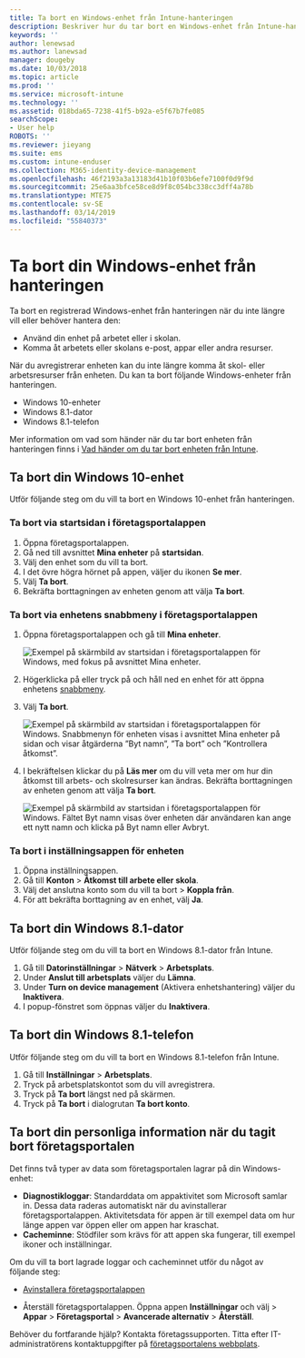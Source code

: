 ```yaml
---
title: Ta bort en Windows-enhet från Intune-hanteringen
description: Beskriver hur du tar bort en Windows-enhet från Intune-hanteringen
keywords: ''
author: lenewsad
ms.author: lanewsad
manager: dougeby
ms.date: 10/03/2018
ms.topic: article
ms.prod: ''
ms.service: microsoft-intune
ms.technology: ''
ms.assetid: 018bda65-7238-41f5-b92a-e5f67b7fe085
searchScope:
- User help
ROBOTS: ''
ms.reviewer: jieyang
ms.suite: ems
ms.custom: intune-enduser
ms.collection: M365-identity-device-management
ms.openlocfilehash: 46f2193a3a13183d41b10f03b6efe7100f0d9f9d
ms.sourcegitcommit: 25e6aa3bfce58ce8d9f8c054bc338cc3dff4a78b
ms.translationtype: MTE75
ms.contentlocale: sv-SE
ms.lasthandoff: 03/14/2019
ms.locfileid: "55840373"
---
```

# <a name="remove-your-windows-device-from-management"></a>Ta bort din Windows-enhet från hanteringen

Ta bort en registrerad Windows-enhet från hanteringen när du inte längre vill eller behöver hantera den:  
* Använd din enhet på arbetet eller i skolan. 
* Komma åt arbetets eller skolans e-post, appar eller andra resurser.

När du avregistrerar enheten kan du inte längre komma åt skol- eller arbetsresurser från enheten. Du kan ta bort följande Windows-enheter från hanteringen.  
* Windows 10-enheter 
* Windows 8.1-dator
* Windows 8.1-telefon
 
Mer information om vad som händer när du tar bort enheten från hanteringen finns i [Vad händer om du tar bort enheten från Intune](what-happens-if-you-unenroll-your-device-from-intune-windows.md).  

## <a name="remove-your-windows-10-device"></a>Ta bort din Windows 10-enhet
Utför följande steg om du vill ta bort en Windows 10-enhet från hanteringen.

### <a name="remove-in-company-portal-app-home-page"></a>Ta bort via **startsidan** i företagsportalappen  

1. Öppna företagsportalappen.
2. Gå ned till avsnittet **Mina enheter** på **startsidan**.
3. Välj den enhet som du vill ta bort.
3. I det övre högra hörnet på appen, väljer du ikonen **Se mer**.
4. Välj **Ta bort**. 
5. Bekräfta borttagningen av enheten genom att välja **Ta bort**.  

### <a name="remove-in-company-portal-app-device-context-menu"></a>Ta bort via enhetens snabbmeny i företagsportalappen  

1. Öppna företagsportalappen och gå till **Mina enheter**.

    ![Exempel på skärmbild av startsidan i företagsportalappen för Windows, med fokus på avsnittet Mina enheter.](./media/1809_CheckAccess_Context_Select_Device.png)

2. Högerklicka på eller tryck på och håll ned en enhet för att öppna enhetens [snabbmeny](https://docs.microsoft.com//windows/uwp/design/controls-and-patterns/menus).  

3. Välj **Ta bort**.  

    ![Exempel på skärmbild av startsidan i företagsportalappen för Windows. Snabbmenyn för enheten visas i avsnittet **Mina enheter** på sidan och visar åtgärderna ”Byt namn”, ”Ta bort” och ”Kontrollera åtkomst”.](./media/1809_DeviceContextMenu_Windows_CP.png)  

5. I bekräftelsen klickar du på **Läs mer** om du vill veta mer om hur din åtkomst till arbets- och skolresurser kan ändras. Bekräfta borttagningen av enheten genom att välja **Ta bort**.   

     ![Exempel på skärmbild av startsidan i företagsportalappen för Windows. Fältet Byt namn visas över enheten där användaren kan ange ett nytt namn och klicka på Byt namn eller Avbryt.](./media/1808_RemoveDevice_Popup.png)  


### <a name="remove-in-device-settings-app"></a>Ta bort i inställningsappen för enheten
1. Öppna inställningsappen. 
2. Gå till **Konton** > **Åtkomst till arbete eller skola**.
3. Välj det anslutna konto som du vill ta bort > **Koppla från**.
4. För att bekräfta borttagning av en enhet, välj **Ja**.

## <a name="remove-your-windows-81-computer"></a>Ta bort din Windows 8.1-dator
Utför följande steg om du vill ta bort en Windows 8.1-dator från Intune.

1.  Gå till **Datorinställningar** > **Nätverk** > **Arbetsplats**.
2.  Under **Anslut till arbetsplats** väljer du **Lämna**.
3.  Under **Turn on device management** (Aktivera enhetshantering) väljer du **Inaktivera**.
4.  I popup-fönstret som öppnas väljer du **Inaktivera**.

## <a name="remove-your-windows-81-phone"></a>Ta bort din Windows 8.1-telefon
Utför följande steg om du vill ta bort en Windows 8.1-telefon från Intune.

1.  Gå till **Inställningar** > **Arbetsplats**.
2.  Tryck på arbetsplatskontot som du vill avregistrera.
3.  Tryck på **Ta bort** längst ned på skärmen.
4.  Tryck på **Ta bort** i dialogrutan **Ta bort konto**.  
## <a name="removing-your-personal-information-after-removing-the-company-portal"></a>Ta bort din personliga information när du tagit bort företagsportalen  

Det finns två typer av data som företagsportalen lagrar på din Windows-enhet:

-   **Diagnostikloggar**: Standarddata om appaktivitet som Microsoft samlar in. Dessa data raderas automatiskt när du avinstallerar företagsportalappen. Aktivitetsdata för appen är till exempel data om hur länge appen var öppen eller om appen har kraschat.
-   **Cacheminne**: Stödfiler som krävs för att appen ska fungerar, till exempel ikoner och inställningar.

Om du vill ta bort lagrade loggar och cacheminnet utför du något av följande steg:

* [Avinstallera företagsportalappen](https://support.microsoft.com/help/4028003/windows-10-uninstall-apps-and-programs) 

* Återställ företagsportalappen. Öppna appen **Inställningar** och välj > **Appar** > **Företagsportal** > **Avancerade alternativ** > **Återställ**. 

Behöver du fortfarande hjälp? Kontakta företagssupporten. Titta efter IT-administratörens kontaktuppgifter på [företagsportalens webbplats](https://go.microsoft.com/fwlink/?linkid=2010980).
